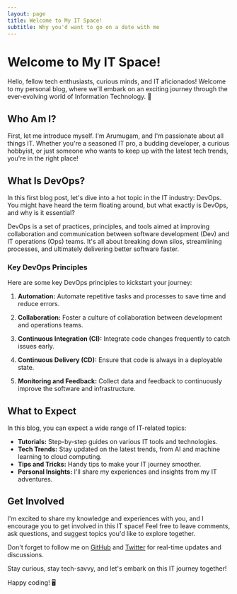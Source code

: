 ```yaml
---
layout: page
title: Welcome to My IT Space!
subtitle: Why you'd want to go on a date with me
---
```


# Welcome to My IT Space!

Hello, fellow tech enthusiasts, curious minds, and IT aficionados! Welcome to my personal blog, where we'll embark on an exciting journey through the ever-evolving world of Information Technology. 🚀

## Who Am I?

First, let me introduce myself. I'm Arumugam, and I'm passionate about all things IT. Whether you're a seasoned IT pro, a budding developer, a curious hobbyist, or just someone who wants to keep up with the latest tech trends, you're in the right place!


## What Is DevOps?

In this first blog post, let's dive into a hot topic in the IT industry: DevOps. You might have heard the term floating around, but what exactly is DevOps, and why is it essential?

DevOps is a set of practices, principles, and tools aimed at improving collaboration and communication between software development (Dev) and IT operations (Ops) teams. It's all about breaking down silos, streamlining processes, and ultimately delivering better software faster.

### Key DevOps Principles

Here are some key DevOps principles to kickstart your journey:

1. **Automation:** Automate repetitive tasks and processes to save time and reduce errors.

2. **Collaboration:** Foster a culture of collaboration between development and operations teams.

3. **Continuous Integration (CI):** Integrate code changes frequently to catch issues early.

4. **Continuous Delivery (CD):** Ensure that code is always in a deployable state.

5. **Monitoring and Feedback:** Collect data and feedback to continuously improve the software and infrastructure.

## What to Expect

In this blog, you can expect a wide range of IT-related topics:

- **Tutorials:** Step-by-step guides on various IT tools and technologies.
- **Tech Trends:** Stay updated on the latest trends, from AI and machine learning to cloud computing.
- **Tips and Tricks:** Handy tips to make your IT journey smoother.
- **Personal Insights:** I'll share my experiences and insights from my IT adventures.

## Get Involved

I'm excited to share my knowledge and experiences with you, and I encourage you to get involved in this IT space! Feel free to leave comments, ask questions, and suggest topics you'd like to explore together.

Don't forget to follow me on [GitHub](https://github.com/arumugamsubramanian) and [Twitter](https://twitter.com/Arumugam_S) for real-time updates and discussions.

Stay curious, stay tech-savvy, and let's embark on this IT journey together!

Happy coding! 🖥️
